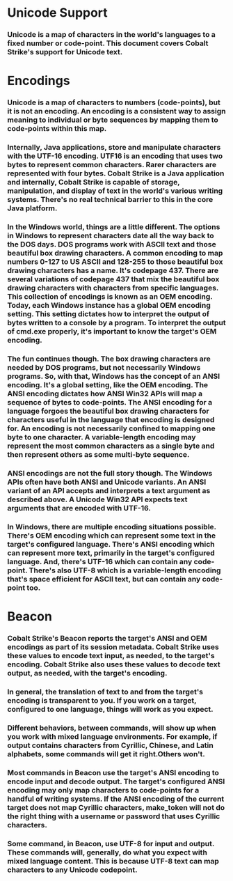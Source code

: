 # Unicode Support

### Unicode is a map of characters in the world's languages to a fixed number or code-point. This document covers Cobalt Strike's support for Unicode text.

# Encodings

### Unicode is a map of characters to numbers (code-points), but it is not an encoding. An encoding is a consistent way to assign meaning to individual or byte sequences by mapping them to code-points within this map.

### Internally, Java applications, store and manipulate characters with the UTF-16 encoding. UTF16 is an encoding that uses two bytes to represent common characters. Rarer characters are represented with four bytes. Cobalt Strike is a Java application and internally, Cobalt Strike is capable of storage, manipulation, and display of text in the world's various writing systems. There's no real technical barrier to this in the core Java platform.

### In the Windows world, things are a little different. The options in Windows to represent characters date all the way back to the DOS days. DOS programs work with ASCII text and those beautiful box drawing characters. A common encoding to map numbers 0-127 to US ASCII and 128-255 to those beautiful box drawing characters has a name. It's codepage 437. There are several variations of codepage 437 that mix the beautiful box drawing characters with characters from specific languages. This collection of encodings is known as an OEM encoding. Today, each Windows instance has a global OEM encoding setting. This setting dictates how to interpret the output of bytes written to a console by a program. To interpret the output of cmd.exe properly, it's important to know the target's OEM encoding.

### The fun continues though. The box drawing characters are needed by DOS programs, but not necessarily Windows programs. So, with that, Windows has the concept of an ANSI encoding. It's a global setting, like the OEM encoding. The ANSI encoding dictates how ANSI Win32 APIs will map a sequence of bytes to code-points. The ANSI encoding for a language forgoes the beautiful box drawing characters for characters useful in the language that encoding is designed for. An encoding is not necessarily confined to mapping one byte to one character. A variable-length encoding may represent the most common characters as a single byte and then represent others as some multi-byte sequence.

### ANSI encodings are not the full story though. The Windows APIs often have both ANSI and Unicode variants. An ANSI variant of an API accepts and interprets a text argument as described above. A Unicode Win32 API expects text arguments that are encoded with UTF-16.

### In Windows, there are multiple encoding situations possible. There's OEM encoding which can represent some text in the target's configured language. There's ANSI encoding which can represent more text, primarily in the target's configured language. And, there's UTF-16 which can contain any code-point. There's also UTF-8 which is a variable-length encoding that's space efficient for ASCII text, but can contain any code-point too.

# Beacon

### Cobalt Strike's Beacon reports the target's ANSI and OEM encodings as part of its session metadata. Cobalt Strike uses these values to encode text input, as needed, to the target's encoding. Cobalt Strike also uses these values to decode text output, as needed, with the target's encoding.

### In general, the translation of text to and from the target's encoding is transparent to you. If you work on a target, configured to one language, things will work as you expect.

### Different behaviors, between commands, will show up when you work with mixed language environments. For example, if output contains characters from Cyrillic, Chinese, and Latin alphabets, some commands will get it right.Others won't.

### Most commands in Beacon use the target's ANSI encoding to encode input and decode output. The target's configured ANSI encoding may only map characters to code-points for a handful of writing systems. If the ANSI encoding of the current target does not map Cyrillic characters, make_token will not do the right thing with a username or password that uses Cyrillic characters.

### Some command, in Beacon, use UTF-8 for input and output. These commands will, generally, do what you expect with mixed language content. This is because UTF-8 text can map characters to any Unicode codepoint.


